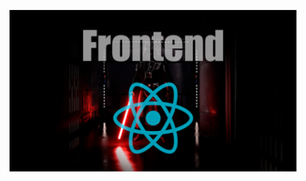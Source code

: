 ![image](https://github.com/DanielEspanadero/diverger-java-full-stack-test-app/blob/develop/docs/frontend.png)
